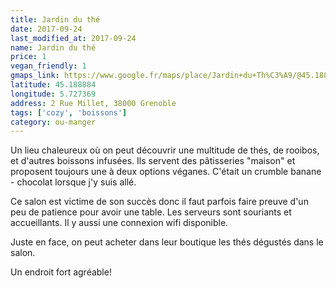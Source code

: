 ```yaml
---
title: Jardin du thé
date: 2017-09-24
last_modified_at: 2017-09-24
name: Jardin du thé
price: 1
vegan_friendly: 1
gmaps_link: https://www.google.fr/maps/place/Jardin+du+Th%C3%A9/@45.1888998,5.7273486,15z/data=!4m2!3m1!1s0x0:0xa7235a0eb05e9db6?sa=X&ved=0ahUKEwiYprzim77WAhVDOhQKHXIMBLgQ_BIIlAEwCg
latitude: 45.188884
longitude: 5.727369
address: 2 Rue Millet, 38000 Grenoble
tags: ['cozy', 'boissons']
category: ou-manger
---
```


Un lieu chaleureux où on peut découvrir une multitude de thés, de rooibos, et d'autres boissons infusées. Ils servent des pâtisseries  "maison" et proposent toujours une à deux options véganes. C'était un crumble banane - chocolat lorsque j'y suis allé.

Ce salon est victime de son succès donc il faut parfois faire preuve d'un peu de patience pour avoir une table. Les serveurs sont souriants et accueillants. Il y aussi une connexion wifi disponible.

Juste en face, on peut acheter dans leur boutique les thés dégustés dans le salon.

Un endroit fort agréable!